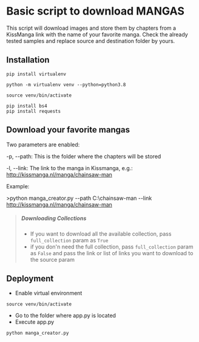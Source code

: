 # Basic script to download MANGAS
This script will download images and store them by chapters from a KissManga link
with the name of your favorite manga.
Check the already tested samples and replace source and destination folder by yours.

## Installation

```
pip install virtualenv

python -m virtualenv venv --python=python3.8

source venv/bin/activate

pip install bs4
pip install requests
```


## Download your favorite mangas
Two parameters are enabled:

-p, --path: This is the folder where the chapters will be stored

-l, --link: The link to the manga in Kissmanga, e.g.: http://kissmanga.nl/manga/chainsaw-man

Example:

\>python manga_creator.py --path C:\chainsaw-man --link http://kissmanga.nl/manga/chainsaw-man

> ##### Downloading Collections
> 
> - If you want to download all the available collection, pass `full_collection` param as `True`
> - if you don'n need the full collection, pass `full_collection` param as `False` and pass the link or list of links you want to download to the source param


## Deployment
- Enable virtual environment
```
source venv/bin/activate
```
- Go to the folder where app.py is located
- Execute app.py
```
python manga_creator.py
```
